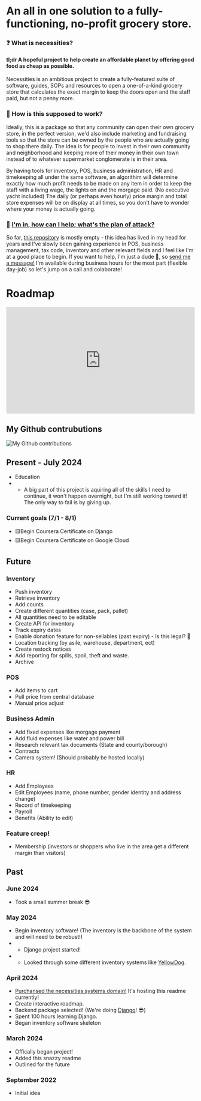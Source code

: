 # An all in one solution to a fully-functioning, no-profit grocery store.

### ❓ What is necessities?
#### tl;dr A hopeful project to help create an affordable planet by offering good food as cheap as possible.

Necessities is an ambitious project to create a fully-featured suite of software, guides, SOPs and resources to open a one-of-a-kind grocery store that calculates the exact margin to keep the doors open and the staff paid, but not a penny more.

### 🤔 How is this supposed to work?
Ideally, this is a package so that any community can open their own grocery store, in the perfect version, we'd also include marketing and fundraising tools so that the store can be owned by the people who are actually going to shop there daily.
The idea is for people to invest in their own community and neighborhood and keeping more of their money in their own town instead of to whatever supermarket conglomerate is in their area.

By having tools for inventory, POS, business administration, HR and timekeeping all under the same software, an algorithim will determine exactly how much profit needs to be made on any item in order to keep the staff with a living wage, the lights on and the morgage paid. (No executive yacht included)
The daily (or perhaps even hourly) price margin and total store expenses will be on display at all times, so you don't have to wonder where your money is actually going.

### 🏃 [I'm in, how can I help; what's the plan of attack?](https://github.com/JAndrewGibson/necessities/)
So far, [this repository](https://github.com/JAndrewGibson/necessities/) is mostly empty - this idea has lived in my head for years and I've slowly been gaining experience in POS, business management, tax code, inventory and other relevant fields and I feel like I'm at a good place to begin. If you want to help, I'm just a dude 🤷, so [send me a message!](mailto:agibson@hondacenter.com) I'm available during business hours for the most part (flexible day-job) so let's jump on a call and colaborate!

# Roadmap
<div style="width: 100%;"><div style="position: relative; padding-bottom: 56.25%; padding-top: 0; height: 0;"><iframe title="necessities roadmap" frameborder="0" width="1200" height="675" style="position: absolute; top: 0; left: 0; width: 100%; height: 100%;" src="https://view.genial.ly/660f071ca4238d001422cd39" type="text/html" allowscriptaccess="always" allowfullscreen="true" scrolling="yes" allownetworking="all"></iframe> </div> </div>

## My Github contrubutions
<img src="http://ghchart.rshah.org/00003a/JAndrewGibson" alt="My Github contributions" />

## Present - July 2024
- Education
- - A big part of this project is aquiring all of the skills I need to continue, it won't happen overnight, but I'm still working toward it! The only way to fail is by giving up.

### Current goals (7/1 - 8/1) 
- 🟨Begin Coursera Certificate on Django
- 🟨Begin Coursera Certificate on Google Cloud

## Future
### Inventory
- Push inventory
- Retrieve inventory
- Add counts
- Create different quantities (case, pack, pallet)
- All quantities need to be editable
- Create API for inventory
- Track expiry dates
- Enable donation feature for non-sellables (past expiry) - Is this legal? 🤔
- Location tracking (by asile, warehouse, department, ect)
- Create restock notices
- Add reporting for spills, spoil, theft and waste.
- Archive


### POS
- Add items to cart
- Pull price from central database
- Manual price adjust

### Business Admin
- Add fixed expenses like morgage payment
- Add fluid expenses like water and power bill
- Research relevant tax documents (State and county/borough)
- Contracts
- Camera system! (Should probably be hosted locally)

### HR
- Add Employees
- Edit Employees (name, phone number, gender identity and address change)
- Record of timekeeping
- Payroll
- Benefits (Ability to edit)

### Feature creep!
- Membership (investors or shoppers who live in the area get a different margin than visitors)


## Past

### June 2024
- Took a small summer break 😎

### May 2024
- Begin inventory software! (The inventory is the backbone of the system and will need to be robust!)
- - Django project started!
- - Looked through some different inventory systems like [YellowDog](https://portal.yellowdogsoftware.com/portal/en/home). 

### April 2024
- [Purchansed the necessities.systems domain!](https://necessities.systems/) It's hosting this readme currently!
- Create interactive roadmap.
- Backend package selected! (We're doing [Django](https://djangoproject.com/)! 😎)
- Spent 100 hours learning Django. 
- Began inventory software skeleton

### March 2024
- Offically began project!
- Added this snazzy readme
- Outlined for the future

### September 2022
- Initial idea

